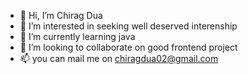 - 👋 Hi, I’m Chirag Dua
- 👀 I’m interested in seeking well deserved interenship
- 🌱 I’m currently learning java
- 💞️ I’m looking to collaborate on good frontend project
- 📫 you can mail me on chiragdua02@gmail.com

<!---
duaChirag02/duaChirag02 is a ✨ special ✨ repository because its `README.md` (this file) appears on your GitHub profile.
You can click the Preview link to take a look at your changes.
--->

